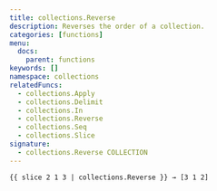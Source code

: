 ```yaml
---
title: collections.Reverse
description: Reverses the order of a collection.
categories: [functions]
menu:
  docs:
    parent: functions
keywords: []
namespace: collections
relatedFuncs:
  - collections.Apply
  - collections.Delimit
  - collections.In
  - collections.Reverse
  - collections.Seq
  - collections.Slice
signature:
  - collections.Reverse COLLECTION
---
```



```go-html-template
{{ slice 2 1 3 | collections.Reverse }} → [3 1 2]
```
